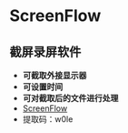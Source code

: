 # ScreenFlow

## 截屏录屏软件
* **可截取外接显示器**
* **可设置时间**
* **可对截取后的文件进行处理**  
* [ScreenFlow](https://pan.baidu.com/s/1ztlpoIE7TjQY3_CzsQs_OQ)
* 提取码：w0le